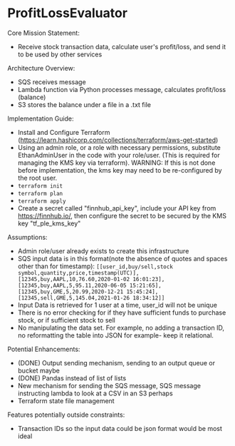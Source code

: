 ﻿# ProfitLossEvaluator

Core Mission Statement:
* Receive stock transaction data, calculate user's profit/loss, and send it to be used by other services

Architecture Overview:
* SQS receives message
* Lambda function via Python processes message, calculates profit/loss (balance)
* S3 stores the balance under a file in a .txt file

Implementation Guide:
* Install and Configure Terraform (https://learn.hashicorp.com/collections/terraform/aws-get-started)
* Using an admin role, or a role with necessary permissions, substitute EthanAdminUser in the code with your role/user. (This is required for managing the KMS key via terraform). WARNING: If this is not done before implementation, the kms key may need to be re-configured by the root user.
* `terraform init`
* `terraform plan`
* `terraform apply`
* Create a secret called "finnhub_api_key", include your API key from https://finnhub.io/, then configure the secret to be secured by the KMS key "tf_ple_kms_key" 

Assumptions:
* Admin role/user already exists to create this infrastructure
* SQS input data is in this format(note the absence of quotes and spaces other than for timestamp): `[[user_id,buy/sell,stock symbol,quantity,price,timestamp(UTC)],[12345,buy,AAPL,10,76.60,2020-01-02 16:01:23],[12345,buy,AAPL,5,95.11,2020-06-05 15:21:65],[12345,buy,GME,5,20.99,2020-12-21 15:45:24],[12345,sell,GME,5,145.04,2021-01-26 18:34:12]]`
* Input Data is retrieved for 1 user at a time, user_id will not be unique
* There is no error checking for if they have sufficient funds to purchase stock, or if sufficient stock to sell
* No manipulating the data set. For example, no adding a transaction ID, no reformatting the table into JSON for example- keep it relational.

Potential Enhancements:
* (DONE) Output sending mechanism, sending to an output queue or bucket maybe
* (DONE) Pandas instead of list of lists
* New mechanism for sending the SQS message, SQS message instructing lambda to look at a CSV in an S3 perhaps 
* Terraform state file management

Features potentially outside constraints:
* Transaction IDs so the input data could be json format would be most ideal
